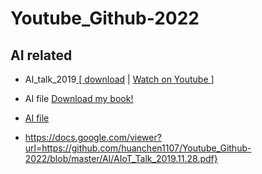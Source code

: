 # Youtube_Github-2022
## AI related

* AI_talk_2019<a id="raw-url" href="https://raw.githubusercontent.com/huanchen1107/Youtube_Github-2022/blob/master/AI/AIoT_Talk_2019.11.28.pdf)">  [ download</a>
| <a href="https://www.youtube.com/watch?v=jo3G6n0Rtsw" > Watch on Youtube </a>]

* AI file [Download my book!](/AI/.pdf)
* [AI file](AI/AIoT_Talk_2019.11.28.pdf)

* https://docs.google.com/viewer?url=https://github.com/huanchen1107/Youtube_Github-2022/blob/master/AI/AIoT_Talk_2019.11.28.pdf}